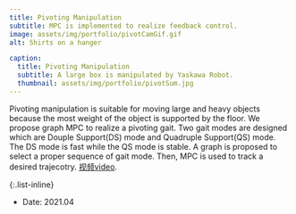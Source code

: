 ```yaml
---
title: Pivoting Manipulation
subtitle: MPC is implemented to realize feedback control.
image: assets/img/portfolio/pivotCamGif.gif
alt: Shirts on a hanger

caption:
  title: Pivoting Manipulation
  subtitle: A large box is manipulated by Yaskawa Robot.
  thumbnail: assets/img/portfolio/pivotSum.jpg
---
```

Pivoting manipulation is suitable for moving large and heavy objects because the most weight of the object is supported by the floor. We propose graph MPC to realize a pivoting gait. Two gait modes are designed which are Douple Support(DS) mode and Quadruple Support(QS) mode. The DS mode is fast while the QS mode is stable. A graph is proposed to select a proper sequence of gait mode. Then, MPC is used to track a desired trajecotry. [视频video](https://www.bilibili.com/video/BV1wv411h7km?from=search&seid=5732877973376307179).

{:.list-inline}
- Date: 2021.04


